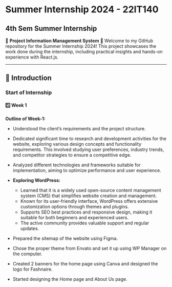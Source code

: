 # Summer Internship 2024 - 22IT140
## 4th Sem Summer Internship

🌟 **Project Information Management System** 🌟
Welcome to my GitHub repository for the Summer Internship 2024! This project showcases the work done during the internship, including practical insights and hands-on experience with React.js.

---

## 🚀 Introduction

### Start of Internship

#### 1️⃣ Week 1

**Outline of Week-1:**

- Understood the client’s requirements and the project structure.

- Dedicated significant time to research and development activities for the website, exploring various design concepts and functionality requirements. This involved studying user preferences, industry trends, and competitor strategies to ensure a competitive edge.

- Analyzed different technologies and frameworks suitable for implementation, aiming to optimize performance and user experience.

- **Exploring WordPress:**
  - Learned that it is a widely used open-source content management system (CMS) that simplifies website creation and management.
  - Known for its user-friendly interface, WordPress offers extensive customization options through themes and plugins.
  - Supports SEO best practices and responsive design, making it suitable for both beginners and experienced users.
  - The active community provides valuable support and regular updates.

- Prepared the sitemap of the website using Figma.

- Chose the proper theme from Envato and set it up using WP Manager on the computer.

- Created 2 banners for the home page using Canva and designed the logo for Fashnaire.

- Started designing the Home page and About Us page.
